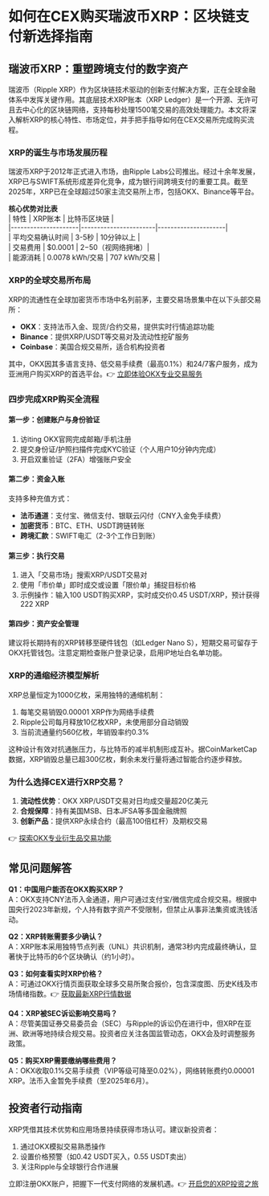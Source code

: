 # 如何在CEX购买瑞波币XRP：区块链支付新选择指南  

## 瑞波币XRP：重塑跨境支付的数字资产  
瑞波币（Ripple XRP）作为区块链技术驱动的创新支付解决方案，正在全球金融体系中发挥关键作用。其底层技术XRP账本（XRP Ledger）是一个开源、无许可且去中心化的区块链网络，支持每秒处理1500笔交易的高效处理能力。本文将深入解析XRP的核心特性、市场定位，并手把手指导如何在CEX交易所完成购买流程。  

### XRP的诞生与市场发展历程  
瑞波币XRP于2012年正式进入市场，由Ripple Labs公司推出。经过十余年发展，XRP已与SWIFT系统形成差异化竞争，成为银行间跨境支付的重要工具。截至2025年，XRP已在全球超过50家主流交易所上市，包括OKX、Binance等平台。  

**核心优势对比表**  
| 特性                | XRP账本                | 比特币区块链          |  
|---------------------|-----------------------|---------------------|  
| 平均交易确认时间     | 3-5秒                 | 10分钟以上          |  
| 交易费用             | $0.0001               | $2-$50（视网络拥堵）|  
| 能源消耗             | 0.0078 kWh/交易       | 707 kWh/交易        |  

### XRP的全球交易所布局  
XRP的流通性在全球加密货币市场中名列前茅，主要交易场景集中在以下头部交易所：  

- **OKX**：支持法币入金、现货/合约交易，提供实时行情追踪功能  
- **Binance**：提供XRP/USDT等交易对及流动性挖矿服务  
- **Coinbase**：美国合规交易所，适合机构投资者  

其中，OKX因其多语言支持、低交易手续费（最高0.1%）和24/7客户服务，成为亚洲用户购买XRP的首选平台。👉 [立即体验OKX专业交易服务](https://bit.ly/okx_welcome)  

### 四步完成XRP购买全流程  
#### 第一步：创建账户与身份验证  
1. 访iting OKX官网完成邮箱/手机注册  
2. 提交身份证/护照扫描件完成KYC验证（个人用户10分钟内完成）  
3. 开启双重验证（2FA）增强账户安全  

#### 第二步：资金入账  
支持多种充值方式：  
- **法币通道**：支付宝、微信支付、银联云闪付（CNY入金免手续费）  
- **加密货币**：BTC、ETH、USDT跨链转账  
- **跨境汇款**：SWIFT电汇（2-3个工作日到账）  

#### 第三步：执行交易  
1. 进入「交易市场」搜索XRP/USDT交易对  
2. 使用「市价单」即时成交或设置「限价单」捕捉目标价格  
3. 示例操作：输入100 USDT购买XRP，实时成交价0.45 USDT/XRP，预计获得222 XRP  

#### 第四步：资产安全管理  
建议将长期持有的XRP转移至硬件钱包（如Ledger Nano S），短期交易可留存于OKX托管钱包。注意定期检查账户登录记录，启用IP地址白名单功能。  

### XRP的通缩经济模型解析  
XRP总量恒定为1000亿枚，采用独特的通缩机制：  
1. 每笔交易销毁0.00001 XRP作为网络手续费  
2. Ripple公司每月释放10亿枚XRP，未使用部分自动销毁  
3. 当前流通量约560亿枚，年销毁率约0.3%  

这种设计有效对抗通胀压力，与比特币的减半机制形成互补。据CoinMarketCap数据，XRP销毁总量已超300亿枚，剩余未发行量将通过智能合约逐步释放。  

### 为什么选择CEX进行XRP交易？  
1. **流动性优势**：OKX XRP/USDT交易对日均成交量超20亿美元  
2. **合规保障**：持有美国MSB、日本JFSA等多国金融牌照  
3. **创新产品**：提供XRP永续合约（最高100倍杠杆）及期权交易  

👉 [探索OKX专业衍生品交易功能](https://bit.ly/okx_welcome)  

## 常见问题解答  

**Q1：中国用户能否在OKX购买XRP？**  
A：OKX支持CNY法币入金通道，用户可通过支付宝/微信完成合规交易。根据中国央行2023年新规，个人持有数字资产不受限制，但禁止从事非法集资或洗钱活动。  

**Q2：XRP转账需要多少确认？**  
A：XRP账本采用独特节点列表（UNL）共识机制，通常3秒内完成最终确认，显著快于比特币的6个区块确认（约1小时）。  

**Q3：如何查看实时XRP价格？**  
A：可通过OKX行情页面获取全球多交易所聚合报价，包含深度图、历史K线及市场情绪指数。👉 [获取最新XRP行情数据](https://bit.ly/okx_welcome)  

**Q4：XRP被SEC诉讼影响交易吗？**  
A：尽管美国证券交易委员会（SEC）与Ripple的诉讼仍在进行中，但XRP在亚洲、欧洲等地持续合规交易。投资者应关注各国监管动态，OKX会及时调整服务政策。  

**Q5：购买XRP需要缴纳哪些费用？**  
A：OKX收取0.1%交易手续费（VIP等级可降至0.02%），网络转账费约0.00001 XRP。法币入金暂免手续费（至2025年6月）。  

## 投资者行动指南  
XRP凭借其技术优势和应用场景持续获得市场认可。建议新投资者：  
1. 通过OKX模拟交易熟悉操作  
2. 设置价格预警（如0.42 USDT买入，0.55 USDT卖出）  
3. 关注Ripple与全球银行合作进展  

立即注册OKX账户，把握下一代支付网络的发展机遇。👉 [开启您的XRP投资之旅](https://bit.ly/okx_welcome)